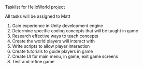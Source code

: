 Tasklist for HelloWorld project

All tasks will be assigned to Matt

1. Gain experience in Unity development engine
2. Determine specific coding concepts that will be taught in game
3. Research effective ways to teach concepts
4. Create the world players will interact with
5. Write scripts to allow player interaction
6. Create tutorials to guide players in game
7. Create UI for main menu, in game, exit game screens
8. Test and refine game